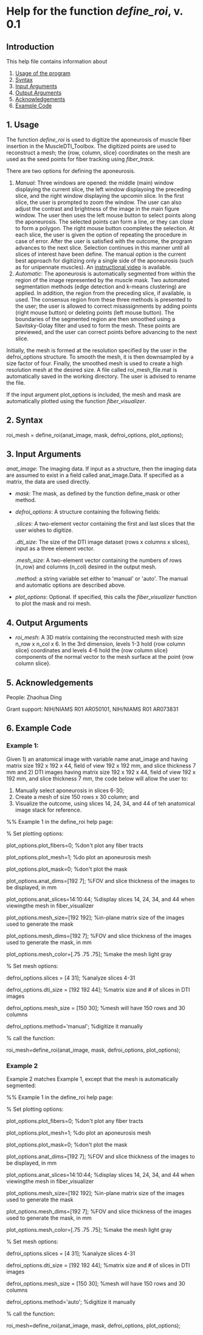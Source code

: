 # Help for the function <i>define_roi</i>, v. 0.1

## Introduction

This help file contains information about
1) [Usage of the program](https://github.com/bdamon/MuscleDTI_Toolbox/blob/master/Help/Help%20for%20define_roi.md#1-usage)
2) [Syntax](https://github.com/bdamon/MuscleDTI_Toolbox/blob/master/Help/Help%20for%20define_roi.md#2-Syntax)
3) [Input Arguments](https://github.com/bdamon/MuscleDTI_Toolbox/blob/master/Help/Help%20for%20define_roi.md#3-Input-Arguments)
4) [Output Arguments](https://github.com/bdamon/MuscleDTI_Toolbox/blob/master/Help/Help%20for%20define_roi.md#4-Output-Arguments)
5) [Acknowledgements](https://github.com/bdamon/MuscleDTI_Toolbox/blob/master/Help/Help%20for%20define_roi.md#5-Acknowledgements)
6) [Example Code](https://github.com/bdamon/MuscleDTI_Toolbox/blob/master/Help/Help%20for%20define_roi.md#6-Example-Code)

## 1. Usage

The function <i>define_roi</i> is used to digitize the aponeurosis of muscle fiber insertion in the MuscleDTI_Toolbox.  The digitized points are used to reconstruct a mesh; the {row, column, slice} coordinates on the mesh are used as the seed points for fiber tracking using <i>fiber_track</i>.

There are two options for defining the aponeurosis. 
1) <i>Manual</i>: Three windows are opened: the middle (main) window displaying the current slice, the left window displayoing the preceding slice, and the right window displaying the upcomin slice. In the first slice, the user is prompted to zoom the window.  The user can also adjust the contrast and brightness of the image in the main figure window.  The user then uses the left mouse button to select points along the aponeurosis. The selected points can form a line, or they can close to form a polygon. The right mouse button coompletes the selection. At each slice, the user is given the option of repeating the procedure in case of error.  After the user is satisfied with the outcome, the program advances to the next slice.  Selection continues in this manner until all slices of interest have been define.  The manual option is the current best approach for digitizing only a single side of the aponeurosis (such as for unipennate muscles). An [instructional video](https://youtu.be/Q8A8h6JEKBM) is available.
2) <i>Automatic</i>: The aponeurosis is automatically segmented from within the region of the image represented by the muscle mask. Two automated segmentation methods (edge detection and k-means clustering) are applied. In addition, the region from the preceding slice, if available, is used.  The consensus region from these three methods is presented to the user; the user is allowed to correct misassignments by adding points (right mouse button) or deleting points (left mouse button). The boundaries of the segmented region are then smoothed using a Savitsky-Golay filter and used to form the mesh. These points are previewed, and the user can correct points before advancing to the next slice.

Initially, the mesh is formed at the resolution specified by the user in the defroi_options structure.  To smooth the mesh, it is then downsampled by a size factor of four. Finally, the smoothed mesh is used to create a high resolution mesh at the desired size. A file called roi_mesh_file.mat is automatically saved in the working directory. The user is advised to rename the file.

If the input argument plot_options is included, the mesh and mask are automatically plotted using the function <i>fiber_visualizer</i>.

## 2. Syntax

roi_mesh = define_roi(anat_image, mask, defroi_options, plot_options);

## 3. Input Arguments
<i>anat_image</i>: The imaging data. If input as a structure, then the imaging data are assumed to exist in a field called anat_image.Data.  If specified as a matrix, the data are used directly.

* <i>mask</i>: The mask, as defined by the function define_mask or other method.

* <i>defroi_options</i>: A structure containing the following fields:

    <i>.slices</i>: A two-element vector containing the first and last slices that the user wishes to digitize.
  
    <i>.dti_size</i>: The size of the DTI image dataset (rows x columns x slices), input as a three element vector.
  
    <i>.mesh_size</i>: A two-element vector containing the numbers of rows (n_row) and columns (n_col) desired in the output mesh.
  
    <i>.method</i>: a string variable set either to 'manual' or 'auto'. The manual and automatic options are described above.

* <i>plot_options</i>: Optional. If specified, this calls the <i>fiber_visualizer</i> function to plot the mask and roi mesh.

## 4. Output Arguments
* <i>roi_mesh</i>: A 3D matrix containing the reconstructed mesh with size n_row x n_col x 6. In the 3rd dimension, levels 1-3 hold {row column slice} coordinates and levels 4-6 hold the {row column slice} components of the normal vector to the mesh surface at the point {row column slice}.
   
   
## 5. Acknowledgements

People: Zhaohua Ding

Grant support: NIH/NIAMS R01 AR050101, NIH/NIAMS R01 AR073831

## 6. Example Code


### Example 1:

Given 1) an anatomical image with variable name anat_image and having matrix size 192 x 192 x 44, field of view 192 x 192 mm, and slice thickness 7 mm and 2) DTI images having matrix size 192 x 192 x 44, field of view 192 x 192 mm, and slice thickness 7 mm, the code below will allow the user to:
  1) Manually select aponeurosis in slices 6-30;
  2) Create a mesh of size 150 rows x 30 column; and
  3) Visualize the outcome, using slices 14, 24, 34, and 44 of teh anatomical image stack for reference.

%% Example 1 in the define_roi help page:

% Set plotting options:

plot_options.plot_fibers=0;                         %don't plot any fiber tracts

plot_options.plot_mesh=1;                           %do plot an aponeurosis mesh

plot_options.plot_mask=0;                           %don't plot the mask

plot_options.anat_dims=[192 7];                     %FOV and slice thickness of the images to be displayed, in mm

plot_options.anat_slices=14:10:44;                  %display slices 14, 24, 34, and 44 when viewingthe mesh in fiber_visualizer

plot_options.mesh_size=[192 192];                   %in-plane matrix size of the images used to generate the mask

plot_options.mesh_dims=[192 7];                     %FOV and slice thickness of the images used to generate the mask, in mm

plot_options.mesh_color=[.75 .75 .75];              %make the mesh light gray

% Set mesh options:

defroi_options.slices = [4 31];                    %analyze slices 4-31

defroi_options.dti_size = [192 192 44];             %matrix size and # of slices in DTI images

defroi_options.mesh_size = [150 30];                %mesh will have 150 rows and 30 columns

defroi_options.method='manual';                     %digitize it manually

% call the function:

roi_mesh=define_roi(anat_image, mask, defroi_options, plot_options);


### Example 2

Example 2 matches Example 1, except that the mesh is automatically segmented:

%% Example 1 in the define_roi help page:

% Set plotting options:

plot_options.plot_fibers=0;                         %don't plot any fiber tracts

plot_options.plot_mesh=1;                           %do plot an aponeurosis mesh

plot_options.plot_mask=0;                           %don't plot the mask

plot_options.anat_dims=[192 7];                     %FOV and slice thickness of the images to be displayed, in mm

plot_options.anat_slices=14:10:44;                  %display slices 14, 24, 34, and 44 when viewingthe mesh in fiber_visualizer

plot_options.mesh_size=[192 192];                   %in-plane matrix size of the images used to generate the mask

plot_options.mesh_dims=[192 7];                     %FOV and slice thickness of the images used to generate the mask, in mm

plot_options.mesh_color=[.75 .75 .75];              %make the mesh light gray

% Set mesh options:

defroi_options.slices = [4 31];                    %analyze slices 4-31

defroi_options.dti_size = [192 192 44];             %matrix size and # of slices in DTI images

defroi_options.mesh_size = [150 30];                %mesh will have 150 rows and 30 columns

defroi_options.method='auto';                     %digitize it manually

% call the function:

roi_mesh=define_roi(anat_image, mask, defroi_options, plot_options);
